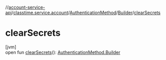 //[account-service-api](../../../../index.md)/[classtime.service.account](../../index.md)/[AuthenticationMethod](../index.md)/[Builder](index.md)/[clearSecrets](clear-secrets.md)

# clearSecrets

[jvm]\
open fun [clearSecrets](clear-secrets.md)(): [AuthenticationMethod.Builder](index.md)
